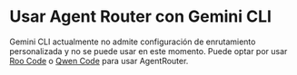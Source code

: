 # Usar Agent Router con Gemini CLI

Gemini CLI actualmente no admite configuración de enrutamiento personalizada y no se puede usar en este momento. Puede optar por usar [Roo Code](/es/roocode) o [Qwen Code](/es/qwencode) para usar AgentRouter.
